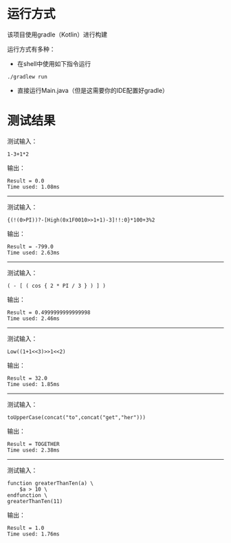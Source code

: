 # 运行方式

该项目使用gradle（Kotlin）进行构建

运行方式有多种： 
- 在shell中使用如下指令运行
```shell
./gradlew run
```

- 直接运行Main.java（但是这需要你的IDE配置好gradle）

# 测试结果

测试输入：
```
1-3+1*2
```
输出：
```
Result = 0.0
Time used: 1.08ms
```
___
测试输入：
```
{(!(0>PI))?-[High(0x1F0010>>1+1)-3]!!:0}*100+3%2
```
输出：
```
Result = -799.0
Time used: 2.63ms
```
___
测试输入：
```
( - [ ( cos { 2 * PI / 3 } ) ] )
```
输出：
```
Result = 0.4999999999999998
Time used: 2.46ms
```
___
测试输入：
```
Low((1+1<<3)>>1<<2)
```
输出：
```
Result = 32.0
Time used: 1.85ms
```
---
测试输入：
```
toUpperCase(concat("to",concat("get","her")))
```
输出：
```
Result = TOGETHER
Time used: 2.38ms
```
---
测试输入：
```
function greaterThanTen(a) \
    $a > 10 \
endfunction \
greaterThanTen(11)
```
输出：
```
Result = 1.0
Time used: 1.76ms
```